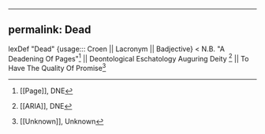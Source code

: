 
---
permalink: Dead
---
lexDef "Dead" {usage::: Croen || Lacronym || Badjective} < N.B. "A Deadening Of Pages"[^DeadCroen] || Deontological Eschatology Auguring Deity [^DeadLacronym] || To Have The Quality Of Promise[^DeadBadjective]

[^DeadCroen]: [[Page]], DNE
[^DeadLacronym]: [[ARIA]], DNE
[^DeadBadjective]: [[Unknown]], Unknown
